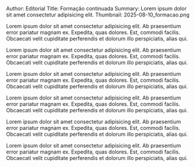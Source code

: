 Author: Editorial
Title: Formação continuada
Summary: Lorem ipsum dolor sit amet consectetur adipisicing elit.
Thumbnail: 2025-08-10_formacao.png

Lorem ipsum dolor sit amet consectetur adipisicing elit. Ab praesentium error pariatur magnam ex. Expedita, quas dolores. Est, commodi facilis. Obcaecati velit cupiditate perferendis et dolorum illo perspiciatis, alias qui.

Lorem ipsum dolor sit amet consectetur adipisicing elit. Ab praesentium error pariatur magnam ex. Expedita, quas dolores. Est, commodi facilis. Obcaecati velit cupiditate perferendis et dolorum illo perspiciatis, alias qui.

Lorem ipsum dolor sit amet consectetur adipisicing elit. Ab praesentium error pariatur magnam ex. Expedita, quas dolores. Est, commodi facilis. Obcaecati velit cupiditate perferendis et dolorum illo perspiciatis, alias qui.

Lorem ipsum dolor sit amet consectetur adipisicing elit. Ab praesentium error pariatur magnam ex. Expedita, quas dolores. Est, commodi facilis. Obcaecati velit cupiditate perferendis et dolorum illo perspiciatis, alias qui.

Lorem ipsum dolor sit amet consectetur adipisicing elit. Ab praesentium error pariatur magnam ex. Expedita, quas dolores. Est, commodi facilis. Obcaecati velit cupiditate perferendis et dolorum illo perspiciatis, alias qui.

Lorem ipsum dolor sit amet consectetur adipisicing elit. Ab praesentium error pariatur magnam ex. Expedita, quas dolores. Est, commodi facilis. Obcaecati velit cupiditate perferendis et dolorum illo perspiciatis, alias qui.
